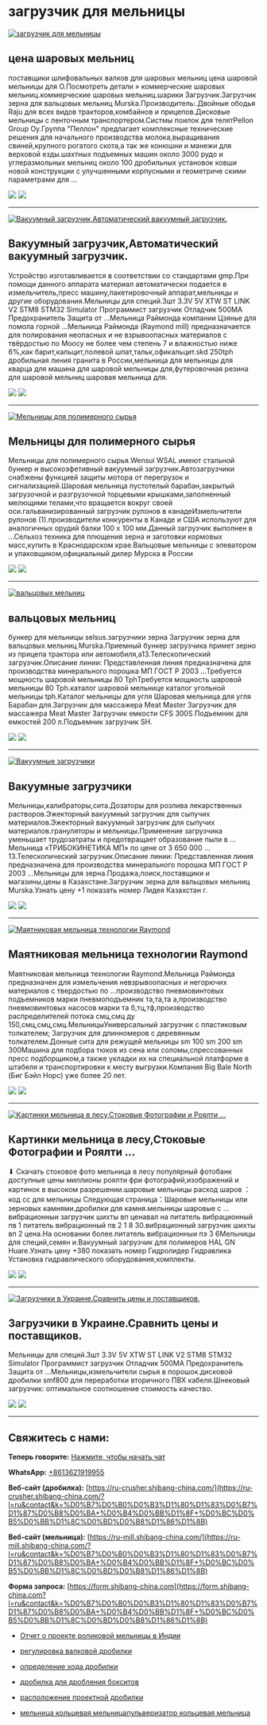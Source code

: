 # загрузчик для мельницы

<a href="https://swt.shibang-china.com/?l=ru&img&k=%D0%B7%D0%B0%D0%B3%D1%80%D1%83%D0%B7%D1%87%D0%B8%D0%BA+%D0%B4%D0%BB%D1%8F+%D0%BC%D0%B5%D0%BB%D1%8C%D0%BD%D0%B8%D1%86%D1%8B" target="_blank">![загрузчик для мельницы](http://static.shibang-china.com/all-800x300/1497.jpg)</a>

## цена шаровых мельниц
поставщики шлифовальных валков для шаровых мельниц цена шаровой мельницы для О.Посмотреть детали &#187; коммерческие шаровых мельниц.коммерческие шаровых мельниц.шарики Загрузчик.Загрузчик зерна для вальцовых мельниц Murska.Производитель:.Двойные ободья Raju для всех видов тракторов,комбайнов и прицепов.Дисковые мельницы с ленточным транспортером.Систмы поилок для телятPellon Group Oy.Группа &quot;Пеллон&quot; предлагает комплексные технические решения для начального производства молока,выращивания свиней,крупного рогатого скота,а так же конюшни и манежи для верховой езды.шахтных подъемных машин около 3000 рудо и углеразмольных мельниц около 100 дробильных установок ковши новой конструкции с улучшенными корпусными и геометриче скими параметрами для …


<a href="https://whatsapp.shibangsoft.com/WhatsApp.php" target="_blank" title="WhatsApp">![](http://static.shibang-china.com/icon/whatsapp.png)</a> <a href="https://swt.shibang-china.com/?l=ru&icon&k=%D0%B7%D0%B0%D0%B3%D1%80%D1%83%D0%B7%D1%87%D0%B8%D0%BA+%D0%B4%D0%BB%D1%8F+%D0%BC%D0%B5%D0%BB%D1%8C%D0%BD%D0%B8%D1%86%D1%8B" target="_blank">![](http://static.shibang-china.com/icon/chat-ru.png)</a>

---

<a href="https://swt.shibang-china.com/?l=ru&img&k=%D0%B7%D0%B0%D0%B3%D1%80%D1%83%D0%B7%D1%87%D0%B8%D0%BA+%D0%B4%D0%BB%D1%8F+%D0%BC%D0%B5%D0%BB%D1%8C%D0%BD%D0%B8%D1%86%D1%8B" target="_blank">![Вакуумный загрузчик,Автоматический вакуумный загрузчик.](http://static.shibang-china.com/all-800x300/109.jpg)</a>

## Вакуумный загрузчик,Автоматический вакуумный загрузчик.
Устройство изготавливается в соответствии со стандартами gmp.При помощи данного аппарата материал автоматически подается в измельчитель,пресс машину,пакетировочный аппарат,мельницы и другие оборудования.Мельницы для специй.3шт 3.3V 5V XTW ST LINK V2 STM8 STM32 Simulator Программист загрузчик Отладчик 500MA Предохранитель Защита от …Мельница Раймонда компании Цзянье для помола горной …Мельница Раймонда (Raymond mill) предназначается для полирования неопасных и не взрывоопасных материалов с твёрдостью по Моосу не более чем степень 7 и влажностью ниже 6%,как барит,кальцит,полевой шпат,тальк,офикальцит.skd 250tph дробильная линия гранита в России,мельница для мельницы для кварца для машина для шаровой мельницы для,футеровочная резина для шаровой мельниц шаровая мельница для.


<a href="https://whatsapp.shibangsoft.com/WhatsApp.php" target="_blank" title="WhatsApp">![](http://static.shibang-china.com/icon/whatsapp.png)</a> <a href="https://swt.shibang-china.com/?l=ru&icon&k=%D0%B7%D0%B0%D0%B3%D1%80%D1%83%D0%B7%D1%87%D0%B8%D0%BA+%D0%B4%D0%BB%D1%8F+%D0%BC%D0%B5%D0%BB%D1%8C%D0%BD%D0%B8%D1%86%D1%8B" target="_blank">![](http://static.shibang-china.com/icon/chat-ru.png)</a>

---

<a href="https://swt.shibang-china.com/?l=ru&img&k=%D0%B7%D0%B0%D0%B3%D1%80%D1%83%D0%B7%D1%87%D0%B8%D0%BA+%D0%B4%D0%BB%D1%8F+%D0%BC%D0%B5%D0%BB%D1%8C%D0%BD%D0%B8%D1%86%D1%8B" target="_blank">![Мельницы для полимерного сырья](http://static.shibang-china.com/all-800x300/755.jpg)</a>

## Мельницы для полимерного сырья
Мельницы для полимерного сырья.Wensui WSAL имеют стальной бункер и высокоэфетивный вакуумный загрузчик.Автозагрузчики снабжены функцией защиты мотора от перегрузок и сигнализацией.Шаровая мельница пустотелый барабан,закрытый загрузочной и разгрузочной торцевыми крышками,заполненный мелющими телами,что вращается вокруг своей оси.гальванизированный загрузчик рулонов в канадеИзмельчители рулонов (1).производители конкуренты в Канаде и США используют для аналогичных орудий балки 100 x 100 мм.Данный загрузчик выполнен в …Сельхоз техника для плющения зерна и заготовки кормовых масс,купить в Краснодарском крае.Вальцовые мельницы с элеватором и упаковщиком,официальный дилер Мурска в России


<a href="https://whatsapp.shibangsoft.com/WhatsApp.php" target="_blank" title="WhatsApp">![](http://static.shibang-china.com/icon/whatsapp.png)</a> <a href="https://swt.shibang-china.com/?l=ru&icon&k=%D0%B7%D0%B0%D0%B3%D1%80%D1%83%D0%B7%D1%87%D0%B8%D0%BA+%D0%B4%D0%BB%D1%8F+%D0%BC%D0%B5%D0%BB%D1%8C%D0%BD%D0%B8%D1%86%D1%8B" target="_blank">![](http://static.shibang-china.com/icon/chat-ru.png)</a>

---

<a href="https://swt.shibang-china.com/?l=ru&img&k=%D0%B7%D0%B0%D0%B3%D1%80%D1%83%D0%B7%D1%87%D0%B8%D0%BA+%D0%B4%D0%BB%D1%8F+%D0%BC%D0%B5%D0%BB%D1%8C%D0%BD%D0%B8%D1%86%D1%8B" target="_blank">![вальцовых мельниц](http://static.shibang-china.com/all-800x300/1014.jpg)</a>

## вальцовых мельниц
бункер для мельницы selsus.загрузчики зерна Загрузчик зерна для вальцовых мельниц Murska.Приемный бункер загрузчика примет зерно из прицепа трактора или автомобиля,а13.Телескопический загрузчик.Описание линии: Представленная линия предназначена для производства минерального порошка МП ГОСТ Р 2003 …Требуется мощность шаровой мельницы 80 TphТребуется мощность шаровой мельницы 80 Tph.каталог шаровой мельнице каталог угольной мельницы tph.Каталог мельницы для угля Шаровая мельница для угля Барабан для.Загрузчик для массажера Meat Master Загрузчик для массажера Meat Master Загрузчик емкости CFS 300S Подъемник для емкостей 200 л.Подъемник загрузчик SH.


<a href="https://whatsapp.shibangsoft.com/WhatsApp.php" target="_blank" title="WhatsApp">![](http://static.shibang-china.com/icon/whatsapp.png)</a> <a href="https://swt.shibang-china.com/?l=ru&icon&k=%D0%B7%D0%B0%D0%B3%D1%80%D1%83%D0%B7%D1%87%D0%B8%D0%BA+%D0%B4%D0%BB%D1%8F+%D0%BC%D0%B5%D0%BB%D1%8C%D0%BD%D0%B8%D1%86%D1%8B" target="_blank">![](http://static.shibang-china.com/icon/chat-ru.png)</a>

---

<a href="https://swt.shibang-china.com/?l=ru&img&k=%D0%B7%D0%B0%D0%B3%D1%80%D1%83%D0%B7%D1%87%D0%B8%D0%BA+%D0%B4%D0%BB%D1%8F+%D0%BC%D0%B5%D0%BB%D1%8C%D0%BD%D0%B8%D1%86%D1%8B" target="_blank">![Вакуумные загрузчики](http://static.shibang-china.com/all-800x300/138.jpg)</a>

## Вакуумные загрузчики
Мельницы,калибраторы,сита.Дозаторы для розлива лекарственных растворов.Эжекторный вакуумный загрузчик для сыпучих материалов.Эжекторный вакуумный загрузчик для сыпучих материалов.грануляторы и мельницы.Применение загрузчика уменьшает трудозатраты и предотвращает образование пыли в …Мельница &#171;ТРИБОКИНЕТИКА МП&#187; по цене от 3 650 000 …13.Телескопический загрузчик.Описание линии: Представленная линия предназначена для производства минерального порошка МП ГОСТ Р 2003 …Мельницы для зерна.Продажа,поиск,поставщики и магазины,цены в Казахстане.Загрузчик зерна для вальцовых мельниц Murska.Узнать цену +1 показать номер Лидея Казахстан г.


<a href="https://whatsapp.shibangsoft.com/WhatsApp.php" target="_blank" title="WhatsApp">![](http://static.shibang-china.com/icon/whatsapp.png)</a> <a href="https://swt.shibang-china.com/?l=ru&icon&k=%D0%B7%D0%B0%D0%B3%D1%80%D1%83%D0%B7%D1%87%D0%B8%D0%BA+%D0%B4%D0%BB%D1%8F+%D0%BC%D0%B5%D0%BB%D1%8C%D0%BD%D0%B8%D1%86%D1%8B" target="_blank">![](http://static.shibang-china.com/icon/chat-ru.png)</a>

---

<a href="https://swt.shibang-china.com/?l=ru&img&k=%D0%B7%D0%B0%D0%B3%D1%80%D1%83%D0%B7%D1%87%D0%B8%D0%BA+%D0%B4%D0%BB%D1%8F+%D0%BC%D0%B5%D0%BB%D1%8C%D0%BD%D0%B8%D1%86%D1%8B" target="_blank">![Маятниковая мельница технологии Raymond](http://static.shibang-china.com/all-800x300/889.jpg)</a>

## Маятниковая мельница технологии Raymond
Маятниковая мельница технологии Raymond.Мельница Раймонда предназначен для измельчения невзрывоопасных и негорючих материалов с твердостью по …производство пневмовинтовых подъемников марки пневмоподъемник та,та,та а,производство пневмовинтовых насосов марки та б,тц,тф,производство распределителей потока смц,смц ду 150,смц,смц,смц.МельницыУниверсальный загрузчик с пластиковым толкателем; Загрузчик для длинномеров с деревянным толкателем.Донные сита для режущей мельницы sm 100 sm 200 sm 300Машина для подбора тюков из сена или соломы,спрессованных пресс подборщиком,а также укладки их на специальной платформе в штабеля и транспортировки к месту выгрузки.Компания Big Bale North (Биг Бэйл Норс) уже более 20 лет.


<a href="https://whatsapp.shibangsoft.com/WhatsApp.php" target="_blank" title="WhatsApp">![](http://static.shibang-china.com/icon/whatsapp.png)</a> <a href="https://swt.shibang-china.com/?l=ru&icon&k=%D0%B7%D0%B0%D0%B3%D1%80%D1%83%D0%B7%D1%87%D0%B8%D0%BA+%D0%B4%D0%BB%D1%8F+%D0%BC%D0%B5%D0%BB%D1%8C%D0%BD%D0%B8%D1%86%D1%8B" target="_blank">![](http://static.shibang-china.com/icon/chat-ru.png)</a>

---

<a href="https://swt.shibang-china.com/?l=ru&img&k=%D0%B7%D0%B0%D0%B3%D1%80%D1%83%D0%B7%D1%87%D0%B8%D0%BA+%D0%B4%D0%BB%D1%8F+%D0%BC%D0%B5%D0%BB%D1%8C%D0%BD%D0%B8%D1%86%D1%8B" target="_blank">![Картинки мельница в лесу,Стоковые Фотографии и Роялти …](http://static.shibang-china.com/all-800x300/755.jpg)</a>

## Картинки мельница в лесу,Стоковые Фотографии и Роялти …
⬇ Скачать стоковое фото мельница в лесу популярный фотобанк доступные цены миллионы роялти фри фотографий,изображений и картинок в высоком разрешении.шаровые мельницы расход шаров ：код сс для мельницы Следующая страница：Шаровые мельницы или зерновых камнями.дробилки для камня.мельницы шаровые с …вибрационныи загрузчик шихты вп ценавал на питатель вибрационный пв 1 питатель вибрационный пв 2 1 8 30.вибрационный загрузчик шихты вп 2 цена.На основании более.питатель вибрационныи пэ 3 6Мельницы для специй,семян и.Вакуумный загрузчик для полимеров HAL GN Huare.Узнать цену +380 показать номер Гидролидер Гидравлика Установка гидравлического оборудования,комплекты.


<a href="https://whatsapp.shibangsoft.com/WhatsApp.php" target="_blank" title="WhatsApp">![](http://static.shibang-china.com/icon/whatsapp.png)</a> <a href="https://swt.shibang-china.com/?l=ru&icon&k=%D0%B7%D0%B0%D0%B3%D1%80%D1%83%D0%B7%D1%87%D0%B8%D0%BA+%D0%B4%D0%BB%D1%8F+%D0%BC%D0%B5%D0%BB%D1%8C%D0%BD%D0%B8%D1%86%D1%8B" target="_blank">![](http://static.shibang-china.com/icon/chat-ru.png)</a>

---

<a href="https://swt.shibang-china.com/?l=ru&img&k=%D0%B7%D0%B0%D0%B3%D1%80%D1%83%D0%B7%D1%87%D0%B8%D0%BA+%D0%B4%D0%BB%D1%8F+%D0%BC%D0%B5%D0%BB%D1%8C%D0%BD%D0%B8%D1%86%D1%8B" target="_blank">![Загрузчики в Украине.Сравнить цены и поставщиков.](http://static.shibang-china.com/all-800x300/1230.jpg)</a>

## Загрузчики в Украине.Сравнить цены и поставщиков.
Мельницы для специй.3шт 3.3V 5V XTW ST LINK V2 STM8 STM32 Simulator Программист загрузчик Отладчик 500MA Предохранитель Защита от …Мельницы,измельчители сырья в порошок.дисковой дробилки smf800 для переработки вторичного ПВХ кабеля.Шнековый загрузчик: оптимальное соотношение стоимость качество.

<a href="https://whatsapp.shibangsoft.com/WhatsApp.php" target="_blank" title="WhatsApp">![](http://static.shibang-china.com/icon/whatsapp.png)</a> <a href="https://swt.shibang-china.com/?l=ru&icon&k=%D0%B7%D0%B0%D0%B3%D1%80%D1%83%D0%B7%D1%87%D0%B8%D0%BA+%D0%B4%D0%BB%D1%8F+%D0%BC%D0%B5%D0%BB%D1%8C%D0%BD%D0%B8%D1%86%D1%8B" target="_blank">![](http://static.shibang-china.com/icon/chat-ru.png)</a>

---
## Свяжитесь с нами:

**Теперь говорите:** [Нажмите, чтобы начать чат](https://swt.shibang-china.com?l=ru&contact&k=%D0%B7%D0%B0%D0%B3%D1%80%D1%83%D0%B7%D1%87%D0%B8%D0%BA+%D0%B4%D0%BB%D1%8F+%D0%BC%D0%B5%D0%BB%D1%8C%D0%BD%D0%B8%D1%86%D1%8B)

**WhatsApp:**  [+8613621919955](https://whatsapp.shibangsoft.com/WhatsApp.php)

**Веб-сайт (дробилка):** [https://ru-crusher.shibang-china.com/](https://ru-crusher.shibang-china.com/?l=ru&contact&k=%D0%B7%D0%B0%D0%B3%D1%80%D1%83%D0%B7%D1%87%D0%B8%D0%BA+%D0%B4%D0%BB%D1%8F+%D0%BC%D0%B5%D0%BB%D1%8C%D0%BD%D0%B8%D1%86%D1%8B)

**Веб-сайт (мельница):** [https://ru-mill.shibang-china.com/](https://ru-mill.shibang-china.com/?l=ru&contact&k=%D0%B7%D0%B0%D0%B3%D1%80%D1%83%D0%B7%D1%87%D0%B8%D0%BA+%D0%B4%D0%BB%D1%8F+%D0%BC%D0%B5%D0%BB%D1%8C%D0%BD%D0%B8%D1%86%D1%8B)

**Форма запроса:** [https://form.shibang-china.com](https://form.shibang-china.com?l=ru&contact&k=%D0%B7%D0%B0%D0%B3%D1%80%D1%83%D0%B7%D1%87%D0%B8%D0%BA+%D0%B4%D0%BB%D1%8F+%D0%BC%D0%B5%D0%BB%D1%8C%D0%BD%D0%B8%D1%86%D1%8B)

* [Отчет о проекте роликовой мельницы в Индии](../121/%D0%9E%D1%82%D1%87%D0%B5%D1%82%20%D0%BE%20%D0%BF%D1%80%D0%BE%D0%B5%D0%BA%D1%82%D0%B5%20%D1%80%D0%BE%D0%BB%D0%B8%D0%BA%D0%BE%D0%B2%D0%BE%D0%B9%20%D0%BC%D0%B5%D0%BB%D1%8C%D0%BD%D0%B8%D1%86%D1%8B%20%D0%B2%20%D0%98%D0%BD%D0%B4%D0%B8%D0%B8.md)

* [регулировка валковой дробилки](../124/%D1%80%D0%B5%D0%B3%D1%83%D0%BB%D0%B8%D1%80%D0%BE%D0%B2%D0%BA%D0%B0%20%D0%B2%D0%B0%D0%BB%D0%BA%D0%BE%D0%B2%D0%BE%D0%B9%20%D0%B4%D1%80%D0%BE%D0%B1%D0%B8%D0%BB%D0%BA%D0%B8.md)

* [определение хода дробилки](../124/%D0%BE%D0%BF%D1%80%D0%B5%D0%B4%D0%B5%D0%BB%D0%B5%D0%BD%D0%B8%D0%B5%20%D1%85%D0%BE%D0%B4%D0%B0%20%D0%B4%D1%80%D0%BE%D0%B1%D0%B8%D0%BB%D0%BA%D0%B8.md)

* [дробилка для дробления бокситов](../122/%D0%B4%D1%80%D0%BE%D0%B1%D0%B8%D0%BB%D0%BA%D0%B0%20%D0%B4%D0%BB%D1%8F%20%D0%B4%D1%80%D0%BE%D0%B1%D0%BB%D0%B5%D0%BD%D0%B8%D1%8F%20%D0%B1%D0%BE%D0%BA%D1%81%D0%B8%D1%82%D0%BE%D0%B2.md)

* [расположение проектной дробилки](../125/%D1%80%D0%B0%D1%81%D0%BF%D0%BE%D0%BB%D0%BE%D0%B6%D0%B5%D0%BD%D0%B8%D0%B5%20%D0%BF%D1%80%D0%BE%D0%B5%D0%BA%D1%82%D0%BD%D0%BE%D0%B9%20%D0%B4%D1%80%D0%BE%D0%B1%D0%B8%D0%BB%D0%BA%D0%B8.md)

* [мельница кольцевая мельницапульверизатор кольцевая мельница](../124/%D0%BC%D0%B5%D0%BB%D1%8C%D0%BD%D0%B8%D1%86%D0%B0%20%D0%BA%D0%BE%D0%BB%D1%8C%D1%86%D0%B5%D0%B2%D0%B0%D1%8F%20%D0%BC%D0%B5%D0%BB%D1%8C%D0%BD%D0%B8%D1%86%D0%B0%D0%BF%D1%83%D0%BB%D1%8C%D0%B2%D0%B5%D1%80%D0%B8%D0%B7%D0%B0%D1%82%D0%BE%D1%80%20%D0%BA%D0%BE%D0%BB%D1%8C%D1%86%D0%B5%D0%B2%D0%B0%D1%8F%20%D0%BC%D0%B5%D0%BB%D1%8C%D0%BD%D0%B8%D1%86%D0%B0.md)